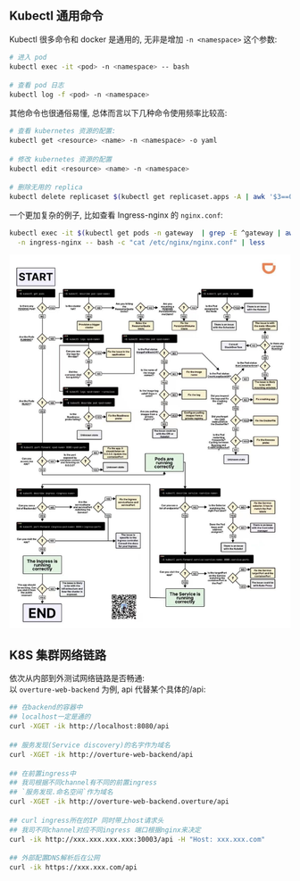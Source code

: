<a name="ZD5Li"></a>
## Kubectl 通用命令

Kubectl 很多命令和 docker 是通用的, 无非是增加 `-n <namespace>` 这个参数:

```bash
# 进入 pod
kubectl exec -it <pod> -n <namespace> -- bash

# 查看 pod 日志
kubectl log -f <pod> -n <namespace>
```

其他命令也很通俗易懂, 总体而言以下几种命令使用频率比较高:

```bash
# 查看 kubernetes 资源的配置:
kubectl get <resource> <name> -n <namespace> -o yaml

# 修改 kubernetes 资源的配置
kubectl edit <resource> <name> -n <namespace>

# 删除无用的 replica
kubectl delete replicaset $(kubectl get replicaset.apps -A | awk '$3==0{printf "%s -n %s\n",$2,$1}')
```

一个更加复杂的例子, 比如查看 Ingress-nginx 的 `nginx.conf`:

```bash
kubectl exec -it $(kubectl get pods -n gateway  | grep -E ^gateway | awk '{print $1}') \
  -n ingress-nginx -- bash -c "cat /etc/nginx/nginx.conf" | less 
```

![20211119211339.jpg](./../assets/1645168735400-7705f3f6-64a7-4bc3-a9e2-e8068f49d5f8.jpeg)
<a name="Sg5Z4"></a>
## K8S 集群网络链路

依次从内部到外测试网络链路是否畅通:<br />以  `overture-web-backend`  为例, api 代替某个具体的/api:

```bash
## 在backend的容器中
## localhost一定是通的
curl -XGET -ik http://localhost:8080/api

## 服务发现(Service discovery)的名字作为域名
curl -XGET -ik http://overture-web-backend/api

## 在前置ingress中
## 我司根据不同channel有不同的前置ingress
## `服务发现.命名空间`作为域名
curl -XGET -ik http://overture-web-backend.overture/api

## curl ingress所在的IP 同时带上host请求头
## 我司不同channel对应不同ingress 端口根据nginx来决定
curl -ik http://xxx.xxx.xxx.xxx:30003/api -H "Host: xxx.xxx.com"

## 外部配置DNS解析后在公网
curl -ik https://xxx.xxx.com/api
```

<a name="gzIoo"></a>
## 
